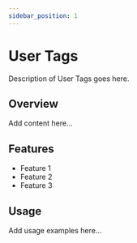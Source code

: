 ```yaml
---
sidebar_position: 1
---
```


# User Tags

Description of User Tags goes here.

## Overview

Add content here...

## Features

- Feature 1
- Feature 2
- Feature 3

## Usage

Add usage examples here...
